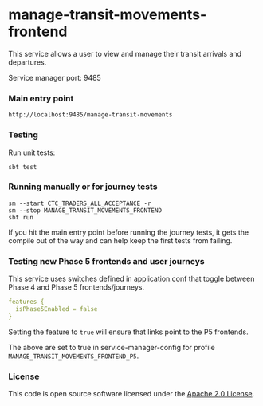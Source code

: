 
# manage-transit-movements-frontend

This service allows a user to view and manage their transit arrivals and departures.

Service manager port: 9485

### Main entry point

    http://localhost:9485/manage-transit-movements

### Testing

Run unit tests:

    sbt test


### Running manually or for journey tests

    sm --start CTC_TRADERS_ALL_ACCEPTANCE -r
    sm --stop MANAGE_TRANSIT_MOVEMENTS_FRONTEND
    sbt run


If you hit the main entry point before running the journey tests, it gets the compile out of the way and can help keep the first tests from failing.

### Testing new Phase 5 frontends and user journeys

This service uses switches defined in application.conf that toggle between Phase 4 and Phase 5 frontends/journeys.

```yaml
features {
  isPhase5Enabled = false
}
```

Setting the feature to `true` will ensure that links point to the P5 frontends.

The above are set to true in service-manager-config for profile `MANAGE_TRANSIT_MOVEMENTS_FRONTEND_P5`.


### License 

This code is open source software licensed under the [Apache 2.0 License]("http://www.apache.org/licenses/LICENSE-2.0.html").

